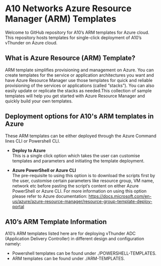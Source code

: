 # A10 Networks Azure Resource Manager (ARM) Templates
Welcome to GitHub repository for A10’s ARM templates for Azure cloud. This repository hosts templates for single-click 
deployment of A10’s vThunder on Azure cloud. 

## What is Azure Resource (ARM) Template?
ARM template simplifies provisioning and management on Azure. You can create templates for the service or application 
architectures you want and have Azure Resource Manager use those templates for quick and reliable provisioning of the 
services or applications (called “stacks”). You can also easily update or replicate the stacks as needed.This collection 
of sample templates will help you get started with Azure Resource Manager and quickly build your own templates.

## Deployment options for A10's ARM templates in Azure
These ARM templates can be either deployed through the Azure Command lines CLI or Powershell CLI. 

- **Deploy to Azure**<br>
This is a single click option which takes the user can customise templates and parameters
and initiating the template deployment. 

- **Azure PowerShell or Azure CLI**<br>
The pre-requisite to using this option is to download the scripts first by the user, customise certain parameters
like resource group, VM name, network etc before pasting the script’s content on either Azure PowerShell or Azure CLI. 
For more information on using this option please refer to Azure documentation: https://docs.microsoft.com/en-us/azure/azure-resource-manager/resource-group-template-deploy-portal

## A10’s ARM Template Information
A10’s ARM templates listed here are for deploying vThunder ADC (Application Delivery Controller) in different design and configuration namely:

- Powershell templates can be found under ./POWERSHELL-TEMPLATES.
- ARM templates can be found under ./ARM-TEMPLATES.
